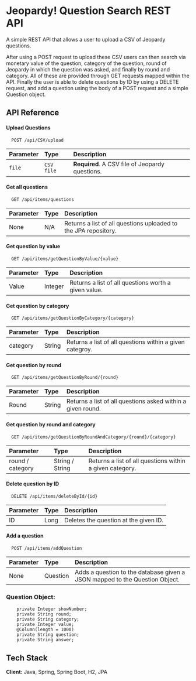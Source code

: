 
# Jeopardy! Question Search REST API

A simple REST API that allows a user to upload a CSV of Jeopardy questions.

After using a POST request to upload these CSV users can then search via monetary value of the question, category of the question, round of Jeopardy in which the question was asked, and finally by round and category. All of these are provided through GET requests mapped within the API. Finally the user is able to delete questions by ID by using a DELETE request, and add a question using the body of a POST request and a simple Question object.



## API Reference

#### Upload Questions

```http
  POST /api/CSV/upload
```

| Parameter | Type     | Description                |
| :-------- | :------- | :------------------------- |
| `file` | `CSV file` | **Required**. A CSV file of Jeopardy questions.|

#### Get all questions

```http
  GET /api/items/questions
```

| Parameter | Type     | Description                       |
| :-------- | :------- | :-------------------------------- |
| None      | N/A |Returns a list of all questions uploaded to the JPA repository.

#### Get question by value

```http
  GET /api/items/getQuestionByValue/{value}
```

| Parameter | Type     | Description                       |
| :-------- | :------- | :-------------------------------- |
| Value      | Integer |Returns a list of all questions worth a given value.

#### Get question by category

```http
  GET /api/items/getQuestionByCategory/{category}
```

| Parameter | Type     | Description                       |
| :-------- | :------- | :-------------------------------- |
| category      | String |Returns a list of all questions within a given categroy.

#### Get question by round

```http
  GET /api/items/getQuestionByRound/{round}
```

| Parameter | Type     | Description                       |
| :-------- | :------- | :-------------------------------- |
| Round      | String |Returns a list of all questions asked within a given round.

#### Get question by round and category

```http
  GET /api/items/getQuestionByRoundAndCategory/{round}/{category}
```

| Parameter | Type     | Description                       |
| :-------- | :------- | :-------------------------------- |
| round / category      | String / String|Returns a list of all questions within a given category.

#### Delete question by ID

```http
  DELETE /api/items/deleteById/{id}
```

| Parameter | Type     | Description                       |
| :-------- | :------- | :-------------------------------- |
| ID      | Long |Deletes the question at the given ID.

#### Add a question

```http
  POST /api/items/addQuestion
```

| Parameter | Type     | Description                       |
| :-------- | :------- | :-------------------------------- |
| None     | Question |Adds a question to the database given a JSON mapped to the Question Object.

### Question Object:

```
    private Integer showNumber;
    private String round;
    private String category;
    private Integer value;
    @Column(length = 1000)
    private String question;
    private String answer;
```

  
## Tech Stack

**Client:** Java, Spring, Spring Boot, H2, JPA

  
